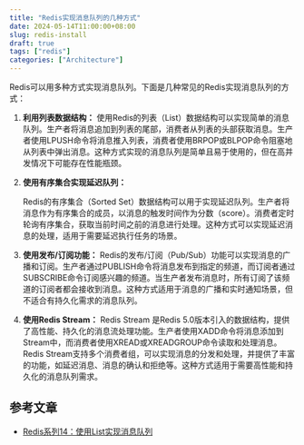 ```yaml
---
title: "Redis实现消息队列的几种方式"
date: 2024-05-14T11:00:00+08:00
slug: redis-install
draft: true
tags: ["redis"]
categories: ["Architecture"]
---
```


Redis可以用多种方式实现消息队列。下面是几种常见的Redis实现消息队列的方式：

1. **利用列表数据结构：**
   使用Redis的列表（List）数据结构可以实现简单的消息队列。生产者将消息追加到列表的尾部，消费者从列表的头部获取消息。生产者使用LPUSH命令将消息推入列表，消费者使用BRPOP或BLPOP命令阻塞地从列表中弹出消息。这种方式实现的消息队列是简单且易于使用的，但在高并发情况下可能存在性能瓶颈。

2. **使用有序集合实现延迟队列：**

   Redis的有序集合（Sorted Set）数据结构可以用于实现延迟队列。生产者将消息作为有序集合的成员，以消息的触发时间作为分数（score）。消费者定时轮询有序集合，获取当前时间之前的消息进行处理。这种方式可以实现延迟消息的处理，适用于需要延迟执行任务的场景。

3. **使用发布/订阅功能：**
   Redis的发布/订阅（Pub/Sub）功能可以实现消息的广播和订阅。生产者通过PUBLISH命令将消息发布到指定的频道，而订阅者通过SUBSCRIBE命令订阅感兴趣的频道。当生产者发布消息时，所有订阅了该频道的订阅者都会接收到消息。这种方式适用于消息的广播和实时通知场景，但不适合有持久化需求的消息队列。

4. **使用Redis Stream：**
   Redis Stream 是Redis 5.0版本引入的数据结构，提供了高性能、持久化的消息流处理功能。生产者使用XADD命令将消息添加到Stream中，而消费者使用XREAD或XREADGROUP命令读取和处理消息。Redis Stream支持多个消费者组，可以实现消息的分发和处理，并提供了丰富的功能，如延迟消息、消息的确认和拒绝等。这种方式适用于需要高性能和持久化的消息队列需求。

## 参考文章

- [Redis系列14：使用List实现消息队列](https://www.cnblogs.com/wzh2010/p/17205390.html)
